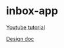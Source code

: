 # inbox-app

[Youtube tutorial](https://youtu.be/5UVDDA9PAp0?list=PLqq-6Pq4lTTak0b5DnJ-x85MWMPaTdl4A)

[Design doc](https://drive.google.com/file/d/1RneJhMHor6yS3b2wnxkg-5wLwpyPf39t/view?usp=sharing)
